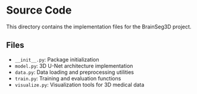 # Source Code

This directory contains the implementation files for the BrainSeg3D project.

## Files
- `__init__.py`: Package initialization
- `model.py`: 3D U-Net architecture implementation
- `data.py`: Data loading and preprocessing utilities
- `train.py`: Training and evaluation functions
- `visualize.py`: Visualization tools for 3D medical data
